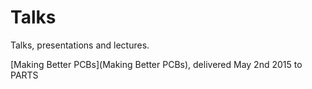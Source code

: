 # Talks
Talks, presentations and lectures. 

[Making Better PCBs](Making Better PCBs), delivered May 2nd 2015 to PARTS
